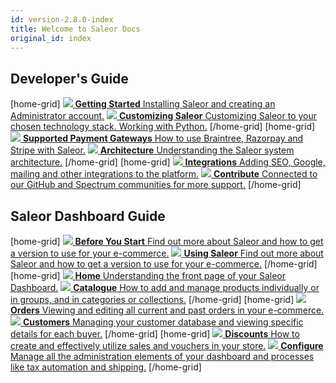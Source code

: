 ```yaml
---
id: version-2.8.0-index
title: Welcome to Saleor Docs
original_id: index
---
```


## Developer's Guide

[home-grid]
[![](assets/icons/getting-started.png) **Getting Started** Installing Saleor and creating an Administrator account.](getting-started/intro.md)
[![](assets/icons/customizing.png) **Customizing Saleor** Customizing Saleor to your chosen technology stack. Working with Python.](customization/intro.md)
[/home-grid]
[home-grid]
[![](assets/icons/payment-gateways.png) **Supported Payment Gateways** How to use Braintree, Razorpay and Stripe with Saleor.](payment-gateways/intro.md)
[![](assets/icons/architecture.png) **Architecture** Understanding the Saleor system architecture.](architecture/intro.md)
[/home-grid]
[home-grid]
[![](assets/icons/integrations.png) **Integrations** Adding SEO, Google, mailing and other integrations to the platform.](integrations/intro.md)
[![](assets/icons/contribute.png) **Contribute** Connected to our GitHub and Spectrum communities for more support.](contributing/intro.md)
[/home-grid]

## Saleor Dashboard Guide

[home-grid]
[![](assets/icons/before-start.png) **Before You Start** Find out more about Saleor and how to get a version to use for your e-commerce.](dashboard/before-you-start.md)
[![](assets/icons/using-saleor.png) **Using Saleor** Find out more about Saleor and how to get a version to use for your e-commerce.](dashboard/using-saleor.md)
[/home-grid]
[home-grid]
[![](assets/icons/storefront.png) **Home** Understanding the front page of your Saleor Dashboard.](dashboard/home.md)
[![](assets/icons/catalogue.png) **Catalogue** How to add and manage products individually or in groups, and in categories or collections.](dashboard/catalog/intro.md)
[/home-grid]
[home-grid]
[![](assets/icons/orders.png) **Orders** Viewing and editing all current and past orders in your e-commerce.](dashboard/orders.md)
[![](assets/icons/customers.png) **Customers** Managing your customer database and viewing specific details for each buyer.](dashboard/customers.md)
[/home-grid]
[home-grid]
[![](assets/icons/discounts.png) **Discounts** How to create and effectively utilize sales and vouchers in your store.](dashboard/discounts/sales.md)
[![](assets/icons/configure.png) **Configure** Manage all the administration elements of your dashboard and processes like tax automation and shipping.](dashboard/configuration/intro.md)
[/home-grid]
